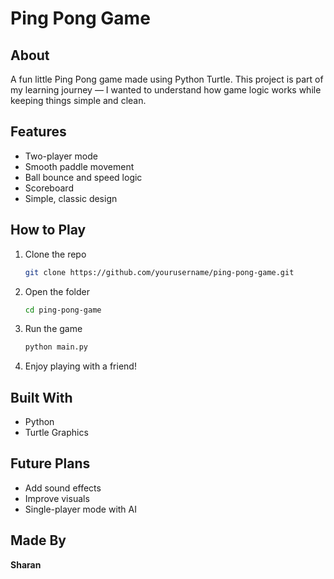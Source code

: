 # Ping Pong Game

## About

A fun little Ping Pong game made using Python Turtle.
This project is part of my learning journey — I wanted to understand how game logic works while keeping things simple and clean.

## Features

* Two-player mode
* Smooth paddle movement
* Ball bounce and speed logic
* Scoreboard
* Simple, classic design

## How to Play

1. Clone the repo

   ```bash
   git clone https://github.com/yourusername/ping-pong-game.git
   ```
2. Open the folder

   ```bash
   cd ping-pong-game
   ```
3. Run the game

   ```bash
   python main.py
   ```
4. Enjoy playing with a friend!

## Built With

* Python
* Turtle Graphics

## Future Plans

* Add sound effects
* Improve visuals
* Single-player mode with AI

## Made By

**Sharan**
